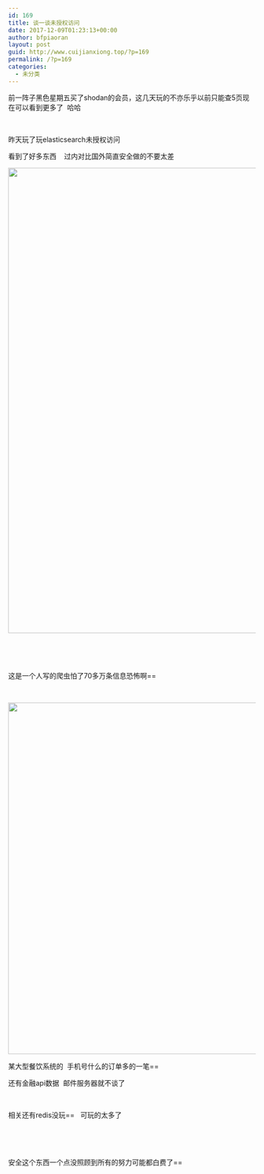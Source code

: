 ```yaml
---
id: 169
title: 谈一谈未授权访问
date: 2017-12-09T01:23:13+00:00
author: bfpiaoran
layout: post
guid: http://www.cuijianxiong.top/?p=169
permalink: /?p=169
categories:
  - 未分类
---
```

前一阵子黑色星期五买了shodan的会员，这几天玩的不亦乐乎以前只能查5页现在可以看到更多了  哈哈

&nbsp;

昨天玩了玩elasticsearch未授权访问

看到了好多东西    过内对比国外简直安全做的不要太差

<img class="alignnone size-full wp-image-172" src="http://www.cuijianxiong.top/wp-content/uploads/2017/12/1-2.png" alt="" width="1433" height="945" srcset="http://www.cuijianxiong.top/wp-content/uploads/2017/12/1-2.png 1433w, http://www.cuijianxiong.top/wp-content/uploads/2017/12/1-2-300x198.png 300w, http://www.cuijianxiong.top/wp-content/uploads/2017/12/1-2-768x506.png 768w, http://www.cuijianxiong.top/wp-content/uploads/2017/12/1-2-1024x675.png 1024w, http://www.cuijianxiong.top/wp-content/uploads/2017/12/1-2-830x547.png 830w, http://www.cuijianxiong.top/wp-content/uploads/2017/12/1-2-230x152.png 230w, http://www.cuijianxiong.top/wp-content/uploads/2017/12/1-2-350x231.png 350w, http://www.cuijianxiong.top/wp-content/uploads/2017/12/1-2-480x317.png 480w" sizes="(max-width: 709px) 85vw, (max-width: 909px) 67vw, (max-width: 1362px) 62vw, 840px" /> 

&nbsp;

&nbsp;

这是一个人写的爬虫怕了70多万条信息恐怖啊==

&nbsp;

<img class="alignnone size-full wp-image-173" src="http://www.cuijianxiong.top/wp-content/uploads/2017/12/1-3.png" alt="" width="1711" height="714" srcset="http://www.cuijianxiong.top/wp-content/uploads/2017/12/1-3.png 1711w, http://www.cuijianxiong.top/wp-content/uploads/2017/12/1-3-300x125.png 300w, http://www.cuijianxiong.top/wp-content/uploads/2017/12/1-3-768x320.png 768w, http://www.cuijianxiong.top/wp-content/uploads/2017/12/1-3-1024x427.png 1024w, http://www.cuijianxiong.top/wp-content/uploads/2017/12/1-3-830x346.png 830w, http://www.cuijianxiong.top/wp-content/uploads/2017/12/1-3-230x96.png 230w, http://www.cuijianxiong.top/wp-content/uploads/2017/12/1-3-350x146.png 350w, http://www.cuijianxiong.top/wp-content/uploads/2017/12/1-3-480x200.png 480w" sizes="(max-width: 709px) 85vw, (max-width: 909px) 67vw, (max-width: 1362px) 62vw, 840px" /> 

某大型餐饮系统的  手机号什么的订单多的一笔==

还有金融api数据  邮件服务器就不谈了

&nbsp;

相关还有redis没玩==   可玩的太多了

&nbsp;

&nbsp;

安全这个东西一个点没照顾到所有的努力可能都白费了==